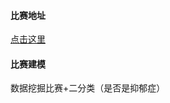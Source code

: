 #### 比赛地址

[点击这里](https://www.biendata.xyz/competition/modma/leaderboard/)

#### 比赛建模

数据挖掘比赛+二分类（是否是抑郁症）
